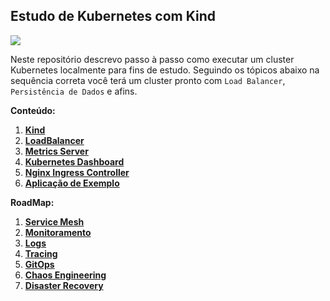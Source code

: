 ## Estudo de Kubernetes com Kind


![](https://i.octopus.com/blog/2020-01/kubernetes-with-kind/kubernetes-in-docker.png)

Neste repositório descrevo passo à passo como executar um cluster Kubernetes localmente para fins de estudo. Seguindo os tópicos abaixo na sequência correta você terá um cluster pronto com `Load Balancer`, `Persistência de Dados` e afins.

**Conteúdo:**

01. [**Kind**](Content/kind/README.md)
02. [**LoadBalancer**](Content/metallb/README.md)
03. [**Metrics Server**](Content/metrics-server/README.md)
04. [**Kubernetes Dashboard**](Content/dashboard/README.md)
05. [**Nginx Ingress Controller**](Content/nginx-ingress-controller/README.md)
06. [**Aplicação de Exemplo**](Content/example-apps/README.md)

**RoadMap:**

01. [**Service Mesh**](https://linkerd.io/)
02. [**Monitoramento**](https://prometheus.io/)
03. [**Logs**](https://grafana.com/oss/loki/)
04. [**Tracing**](https://grafana.com/oss/tempo/)
05. [**GitOps**]()
06. [**Chaos Engineering**](https://chaos-mesh.org/)
07. [**Disaster Recovery**](https://velero.io/)

